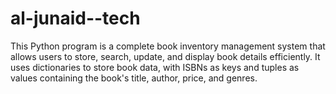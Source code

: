 # al-junaid--tech
This Python program is a complete book inventory management system that allows users to store, search, update, and display book details efficiently. It uses dictionaries to store book data, with ISBNs as keys and tuples as values containing the book's title, author, price, and genres.
